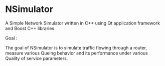 # NSimulator
A Simple Network Simulator written in C++ using Qt application framework and Boost C++ libraries

Goal :

The goal of NSimulator is to simulate traffic flowing through a router, measure various Queing behavior and its performance under various Quality of service parameters.
